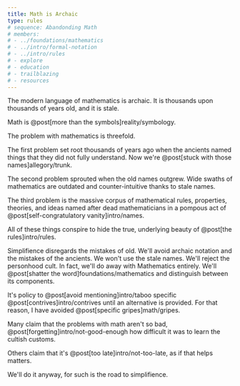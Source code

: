 ```yaml
---
title: Math is Archaic
type: rules
# sequence: Abandonding Math
# members:
# - ../foundations/mathematics
# - ../intro/formal-notation
# - ../intro/rules
# - explore
# - education
# - trailblazing
# - resources
---
```

The modern <span class="info" markdown="inline">language</span> of mathematics is archaic. It is thousands upon thousands of years old, and it is stale.

<aside class="info" markdown="block">
Math is @post[more than the symbols]reality/symbology.
</aside>

The problem with mathematics is threefold.

The first problem set root thousands of years ago when the ancients named things that they did not fully understand. Now we're @post[stuck with those names]allegory/trunk.

The second problem sprouted when the old names outgrew. Wide swaths of mathematics are outdated and counter-intuitive thanks to stale names.

The third problem is the massive corpus of mathematical rules, properties, theories, and ideas named after dead mathematicians in a pompous act of @post[self-congratulatory vanity]intro/names.

All of these things conspire to hide the true, underlying beauty of @post[the rules]intro/rules.

Simplifience disregards the mistakes of old. We'll avoid archaic notation and the mistakes of the ancients. We won't use the stale names. We'll reject the personhood cult. In fact, we'll do away with Mathematics entirely. We'll @post[shatter the word]foundations/mathematics and distinguish between its components.

<aside class="caution" markdown="block">
It's policy to @post[avoid mentioning]intro/taboo specific @post[contrives]intro/contrives until an alternative is provided. For that reason, I have avoided @post[specific gripes]math/gripes.
</aside>

Many claim that the problems with math aren't so bad, @post[forgetting]intro/not-good-enough how difficult it was to learn the cultish customs.

Others claim that it's @post[too late]intro/not-too-late, as if that helps matters.

We'll do it anyway, for such is the road to simplifience.
